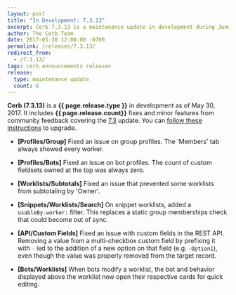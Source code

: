```yaml
---
layout: post
title: "In Development: 7.3.13"
excerpt: Cerb 7.3.13 is a maintenance update in development during June 2017 with 6 fixes and minor features from community feedback.
author: The Cerb Team
date: 2017-05-30 12:00:00 -0700
permalink: /releases/7.3.13/
redirect_from:
  - /7.3.13/
tags: cerb announcements releases
release:
  type: maintenance update
  count: 6
---
```


**Cerb (7.3.13)** is a **{{ page.release.type }}** in development as of May 30, 2017. It includes **{{ page.release.count}}** fixes and minor features from community feedback covering the [7.3](/releases/7.3/) update.  You can [follow these instructions](/docs/upgrading/) to upgrade.

* **[Profiles/Group]** Fixed an issue on group profiles. The 'Members' tab always showed every worker.

* **[Profiles/Bots]** Fixed an issue on bot profiles. The count of custom fieldsets owned at the top was always zero.

* **[Worklists/Subtotals]** Fixed an issue that prevented some worklists from subtotaling by 'Owner'.
    
* **[Snippets/Worklists/Search]** On snippet worklists, added a `usableBy.worker:` filter. This replaces a static group memberships check that could become out of sync.

* **[API/Custom Fields]** Fixed an issue with custom fields in the REST API. Removing a value from a multi-checkbox custom field by prefixing it with `-` led to the addition of a new option on that field (e.g. `-Option1`), even though the value was properly removed from the target record.

* **[Bots/Worklists]** When bots modify a worklist, the bot and behavior displayed above the worklist now open their respective cards for quick editing.